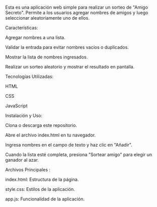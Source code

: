 Esta es una aplicación web simple para realizar un sorteo de "Amigo Secreto". Permite a los usuarios agregar nombres de amigos y luego seleccionar aleatoriamente uno de ellos.

Características:

Agregar nombres a una lista.

Validar la entrada para evitar nombres vacíos o duplicados.

Mostrar la lista de nombres ingresados.

Realizar un sorteo aleatorio y mostrar el resultado en pantalla.

Tecnologías Utilizadas:

HTML

CSS

JavaScript

Instalación y Uso:

Clona o descarga este repositorio.

Abre el archivo index.html en tu navegador.

Ingresa nombres en el campo de texto y haz clic en "Añadir".

Cuando la lista esté completa, presiona "Sortear amigo" para elegir un ganador al azar.

Archivos Principales :

index.html: Estructura de la página.

style.css: Estilos de la aplicación.

app.js: Funcionalidad de la aplicación.
